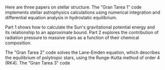 Here are three papers on stellar structure. The "Gran Tarea 1" code implements stellar astrophysics calculations using numerical integration and differential equation analysis in hydrostatic equilibrium.

Part 1 shows how to calculate the Sun's gravitational potential energy and its relationship to an approximate bound.
Part 2 explores the contribution of radiation pressure to massive stars as a function of their chemical composition.

The "Gran Tarea 2" code solves the Lane-Emden equation, which describes the equilibrium of polytropic stars, using the Runge-Kutta method of order 4 (RK4).
The "Gran Tarea 3" code
